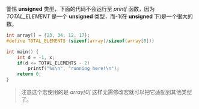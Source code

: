 警惕 **unsigned** 类型，下面的代码不会运行至 *printf* 函数，因为 *TOTAL_ELEMENT* 是一个 **unsigned** 类型，而-1(在 **unsigned** 下)是一个很大的数。

```c
int array[] = {23, 34, 12, 17};
#define TOTAL_ELEMENTS (sizeof(array)/sizeof(array[0]))

int main() {
    int d = -1, x;
    if(d <= TOTAL_ELEMENTS - 2)
        printf("%s\n", "running here!\n");
    return 0;
}
```
> 注意这个宏使用的是 *array[0]* 这样无需修改宏就可以把它适配到其他类型了。